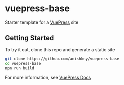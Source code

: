 # vuepress-base

Starter template for a [VuePress](https://vuepress.vuejs.org) site

## Getting Started

To try it out, clone this repo and generate a static site

```bash
git clone https://github.com/anishkny/vuepress-base
cd vuepress-base
npm run build
```

For more information, see [VuePress Docs](https://vuepress.vuejs.org)

